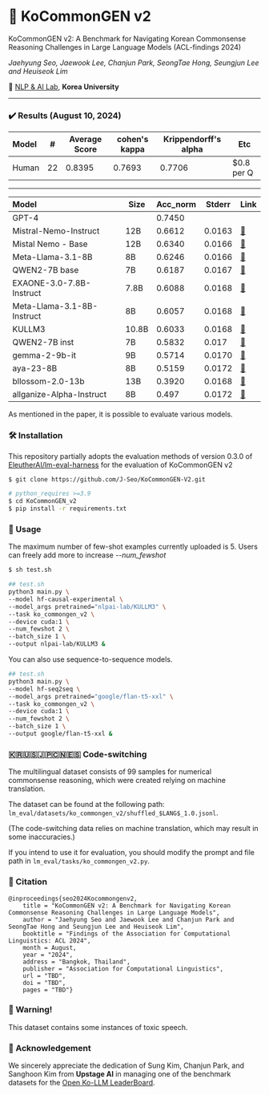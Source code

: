 # 🌠 KoCommonGEN v2

KoCommonGEN v2: A Benchmark for Navigating Korean Commonsense Reasoning Challenges in Large Language Models (ACL-findings 2024)

*Jaehyung Seo, Jaewook Lee, Chanjun Park, SeongTae Hong, Seungjun Lee and Heuiseok Lim* 

🏫 [NLP & AI Lab](https://blpkorea.cafe24.com/wp/), **Korea University** 

---

### ✔️ Results (August 10, 2024)

| Model | #    | Average Score | cohen's kappa | Krippendorff's alpha | Etc        |
| :---- | ---- | ------------- | ------------- | -------------------- | ---------- |
| Human | 22   | 0.8395        | 0.7693        | 0.7706               | $0.8 per Q |

---

| Model                      | Size  | Acc_norm | Stderr | Link                                                         |
| :------------------------- | ----- | -------- | ------ | ------------------------------------------------------------ |
| GPT-4                      |       | 0.7450   |        |                                                              |
| Mistral-Nemo-Instruct      | 12B   | 0.6612   | 0.0163 | [🔗](https://huggingface.co/mistralai/Mistral-Nemo-Instruct-2407) |
| Mistal Nemo - Base         | 12B   | 0.6340   | 0.0166 | [🔗](https://huggingface.co/mistralai/Mistral-Nemo-Base-2407) |
| Meta-Llama-3.1-8B          | 8B    | 0.6246   | 0.0166 | [🔗](https://huggingface.co/meta-llama/Meta-Llama-3.1-8B)     |
| QWEN2-7B base              | 7B    | 0.6187   | 0.0167 | [🔗](https://huggingface.co/Qwen/Qwen2-7B)                    |
| EXAONE-3.0-7.8B-Instruct   | 7.8B  | 0.6088   | 0.0168 | [🔗](https://huggingface.co/LGAI-EXAONE/EXAONE-3.0-7.8B-Instruct) |
| Meta-Llama-3.1-8B-Instruct | 8B    | 0.6057   | 0.0168 | [🔗](meta-llama/Meta-Llama-3.1-8B-Instruct)                   |
| KULLM3                     | 10.8B | 0.6033   | 0.0168 | [🔗](https://huggingface.co/nlpai-lab/KULLM3)                 |
| QWEN2-7B inst              | 7B    | 0.5832   | 0.017  | [🔗](Qwen/Qwen2-7B-Instruct)                                  |
| gemma-2-9b-it              | 9B    | 0.5714   | 0.0170 | [🔗](https://huggingface.co/google/gemma-2-9b-it)             |
| aya-23-8B                  | 8B    | 0.5159   | 0.0172 | [🔗](CohereForAI/aya-23-8B)                                   |
| bllossom-2.0-13b           | 13B   | 0.3920   | 0.0168 | [🔗](https://huggingface.co/Teddysum/bllossom-2.0-13b)        |
| allganize-Alpha-Instruct   | 8B    | 0.497    | 0.0172 | [🔗](https://huggingface.co/allganize/Llama-3-Alpha-Ko-8B-Instruct) |

As mentioned in the paper, it is possible to evaluate various models.



### 🛠️ Installation

This repository partially adopts the evaluation methods of version 0.3.0 of [EleutherAI/lm-eval-harness](https://github.com/EleutherAI/lm-evaluation-harness/tree/v0.3.0) for the evaluation of KoCommonGEN v2

```bash
$ git clone https://github.com/J-Seo/KoCommonGEN-V2.git
```

```bash
# python_requires >=3.9
$ cd KoCommonGEN_v2
$ pip install -r requirements.txt 
```

### 🚀 Usage

The maximum number of few-shot examples currently uploaded is 5. Users can freely add more to increase *--num_fewshot*

```bash
$ sh test.sh
```

```bash
## test.sh
python3 main.py \ 
--model hf-causal-experimental \
--model_args pretrained="nlpai-lab/KULLM3" \
--task ko_commongen_v2 \
--device cuda:1 \
--num_fewshot 2 \
--batch_size 1 \
--output nlpai-lab/KULLM3 &
```

You can also use sequence-to-sequence models.

```bash
## test.sh
python3 main.py \
--model hf-seq2seq \
--model_args pretrained="google/flan-t5-xxl" \
--task ko_commongen_v2 \
--device cuda:1 \
--num_fewshot 2 \
--batch_size 1 \
--output google/flan-t5-xxl &
```



### 🇰🇷🇺🇸🇯🇵🇨🇳🇪🇸 Code-switching 

The multilingual dataset consists of 99 samples for numerical commonsense reasoning, which were created relying on machine translation.

The dataset can be found at the following path: `lm_eval/datasets/ko_commongen_v2/shuffled_$LANG$_1.0.jsonl`.

(The code-switching data relies on machine translation, which may result in some inaccuracies.)

If you intend to use it for evaluation, you should modify the prompt and file path in `lm_eval/tasks/ko_commongen_v2.py`.


### 📖 Citation

```
@inproceedings{seo2024Kocommongenv2,
    title = "KoCommonGEN v2: A Benchmark for Navigating Korean Commonsense Reasoning Challenges in Large Language Models",
    author = "Jaehyung Seo and Jaewook Lee and Chanjun Park and SeongTae Hong and Seungjun Lee and Heuiseok Lim",
    booktitle = "Findings of the Association for Computational Linguistics: ACL 2024",
    month = August,
    year = "2024",
    address = "Bangkok, Thailand",
    publisher = "Association for Computational Linguistics",
    url = "TBD",
    doi = "TBD",
    pages = "TBD"}
```

### 🚨 Warning!

This dataset contains some instances of toxic speech.


### 🙏 Acknowledgement

We sincerely appreciate the dedication of Sung Kim, Chanjun Park, and Sanghoon Kim from **Upstage AI** in managing one of the benchmark datasets for the
[Open Ko-LLM LeaderBoard](https://huggingface.co/spaces/upstage/open-ko-llm-leaderboard). 


